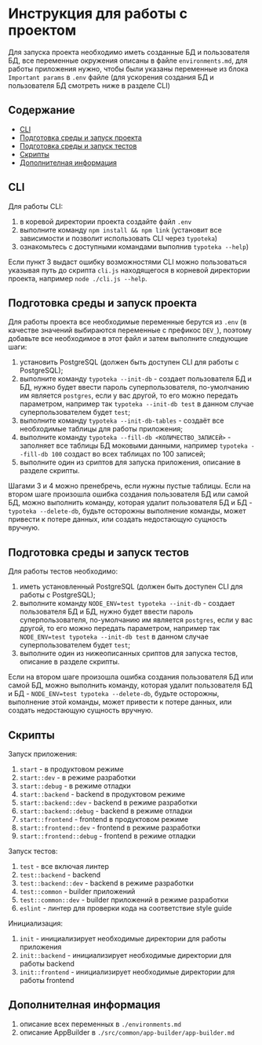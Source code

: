 # Инструкция для работы с проектом

Для запуска проекта необходимо иметь созданные БД и пользователя БД, все переменные окружения описаны
в файле `environments.md`, для работы приложения нужно, чтобы были указаны переменные из блока `Important params`
в `.env` файле (для ускорения создания БД и пользователя БД смотреть ниже в разделе CLI)

## Содержание
* [CLI](#cli)
* [Подготовка среды и запуск проекта](#подготовка-среды-и-запуск-проекта)
* [Подготовка среды и запуск тестов](#подготовка-среды-и-запуск-тестов)
* [Скрипты](#скрипты)
* [Дополнителная информация](#дополнителная-информация)


## <a name="#cli"></a>CLI

Для работы CLI:
1) в коревой директории проекта создайте файл `.env`
2) выполните команду `npm install && npm link` (установит все зависимости и позволит использовать CLI через `typoteka`)
3) ознакомьтесь с доступными командами выполнив `typoteka --help`)

Если пункт 3 выдаст ошибку возможностями CLI можно пользоваться указывая путь до скрипта `cli.js` находящегося в
корневой директории проекта, например `node ./cli.js --help`.


## <a name="#подготовка-среды-и-запуск-проекта"></a>Подготовка среды и запуск проекта

Для работы проекта все необходимые переменные берутся из `.env` (в качестве значений выбираются переменные
с префикос `DEV_`), поэтому добавьте все необходимое в этот файл и затем выполните следующие шаги:
1) установить PostgreSQL (должен быть доступен CLI для работы с PostgreSQL);
2) выполните команду `typoteka --init-db` - создает пользователя БД и БД, нужно будет ввести пароль суперпользователя,
по-умолчанию им является `postgres`, если у вас другой, то его можно передать параметром, например так `typoteka --init-db test`
в данном случае суперпользователем будет `test`;
3) выполните команду `typoteka --init-db-tables` - создаёт все необходимые таблицы для работы приложения;
4) выполните команду `typoteka --fill-db <КОЛИЧЕСТВО_ЗАПИСЕЙ>` - заполняет все таблицы БД моковыми данными, например
`typoteka --fill-db 100` создаст во всех таблицах по 100 записей;
5) выполните один из сриптов для запуска приложения, описание в разделе скрипты.

Шагами 3 и 4 можно пренебречь, если нужны пустые таблицы. Если на втором шаге произошла ошибка создания пользователя БД
или самой БД, можно выполнить команду, которая удалит пользователя БД и БД - `typoteka --delete-db`, будьте осторожны
выполнение команды, может привести к потере данных, или создать недостающую сущность вручную.


## <a name="#подготовка-среды-и-запуск-тестов"></a>Подготовка среды и запуск тестов

Для работы тестов необходимо:
1) иметь установленный PostgreSQL (должен быть доступен CLI для работы с PostgreSQL);
2) выполните команду `NODE_ENV=test typoteka --init-db` - создает пользователя БД и БД, нужно будет ввести пароль
суперпользователя, по-умолчанию им является `postgres`, если у вас другой, то его можно передать параметром, например
так `NODE_ENV=test typoteka --init-db test` в данном случае суперпользователем будет `test`;
3) выполните один из нижеописанных сриптов для запуска тестов, описание в разделе скрипты.

Если на втором шаге произошла ошибка создания пользователя БД или самой БД, можно выполнить команду, которая удалит
пользователя БД и БД - `NODE_ENV=test typoteka --delete-db`, будьте осторожны, выполнение этой команды, может привести
к потере данных, или создать недостающую сущность вручную.


## <a name="#скрипты"></a>Скрипты

Запуск приложения:
1) `start` - в продуктовом режиме
2) `start::dev` - в режиме разработки
3) `start::debug` - в режиме отладки
4) `start::backend` - backend в продуктовом режиме
5) `start::backend::dev` - backend в режиме разработки
6) `start::backend::debug` - backend в режиме отладки
7) `start::frontend` - frontend в продуктовом режиме
8) `start::frontend::dev` - frontend в режиме разработки
9) `start::frontend::debug` - frontend в режиме отладки

Запуск тестов:
1) `test` - все включая линтер
2) `test::backend` - backend
3) `test::backend::dev` - backend в режиме разработки
4) `test::common` - builder приложений
5) `test::common::dev` - builder приложений в режиме разработки
6) `eslint` - линтер для проверки кода на соответствие style guide

Инициализация:
1) `init` - инициализирует необходимые директории для работы приложения
2) `init::backend` - инициализирует необходимые директории для работы backend
3) `init::frontend` - инициализирует необходимые директории для работы frontend


## <a name="#дополнителная-информация"></a>Дополнителная информация
1) описание всех переменных в `./environments.md`
2) описание AppBuilder в `./src/common/app-builder/app-builder.md`
